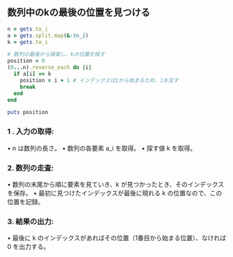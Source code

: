 ## 数列中のkの最後の位置を見つける

```ruby
n = gets.to_i
a = gets.split.map(&:to_i)
k = gets.to_i

# 数列の最後から探索し、kの位置を探す
position = 0
(0...n).reverse_each do |i|
  if a[i] == k
    position = i + 1 # インデックスは1から始まるため、1を足す
    break
  end
end

puts position
```

### 1 .	入力の取得:
•	n は数列の長さ。
•	数列の各要素 a_i を取得。
•	探す値 k を取得。

### 2.	数列の走査:
•	数列の末尾から順に要素を見ていき、k が見つかったとき、そのインデックスを保存。
•	最初に見つけたインデックスが最後に現れる k の位置なので、この位置を記録。
	
### 3.	結果の出力:
•	最後に k のインデックスがあればその位置（1番目から始まる位置）、なければ 0 を出力する。